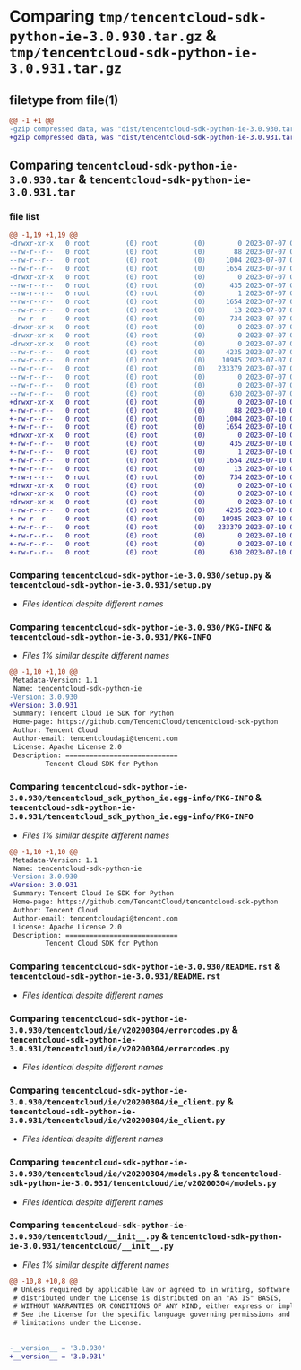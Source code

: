 # Comparing `tmp/tencentcloud-sdk-python-ie-3.0.930.tar.gz` & `tmp/tencentcloud-sdk-python-ie-3.0.931.tar.gz`

## filetype from file(1)

```diff
@@ -1 +1 @@
-gzip compressed data, was "dist/tencentcloud-sdk-python-ie-3.0.930.tar", last modified: Fri Jul  7 00:25:39 2023, max compression
+gzip compressed data, was "dist/tencentcloud-sdk-python-ie-3.0.931.tar", last modified: Mon Jul 10 00:42:09 2023, max compression
```

## Comparing `tencentcloud-sdk-python-ie-3.0.930.tar` & `tencentcloud-sdk-python-ie-3.0.931.tar`

### file list

```diff
@@ -1,19 +1,19 @@
-drwxr-xr-x   0 root         (0) root         (0)        0 2023-07-07 00:25:39.000000 tencentcloud-sdk-python-ie-3.0.930/
--rw-r--r--   0 root         (0) root         (0)       88 2023-07-07 00:25:39.000000 tencentcloud-sdk-python-ie-3.0.930/setup.cfg
--rw-r--r--   0 root         (0) root         (0)     1004 2023-07-07 00:25:39.000000 tencentcloud-sdk-python-ie-3.0.930/setup.py
--rw-r--r--   0 root         (0) root         (0)     1654 2023-07-07 00:25:39.000000 tencentcloud-sdk-python-ie-3.0.930/PKG-INFO
-drwxr-xr-x   0 root         (0) root         (0)        0 2023-07-07 00:25:39.000000 tencentcloud-sdk-python-ie-3.0.930/tencentcloud_sdk_python_ie.egg-info/
--rw-r--r--   0 root         (0) root         (0)      435 2023-07-07 00:25:39.000000 tencentcloud-sdk-python-ie-3.0.930/tencentcloud_sdk_python_ie.egg-info/SOURCES.txt
--rw-r--r--   0 root         (0) root         (0)        1 2023-07-07 00:25:39.000000 tencentcloud-sdk-python-ie-3.0.930/tencentcloud_sdk_python_ie.egg-info/dependency_links.txt
--rw-r--r--   0 root         (0) root         (0)     1654 2023-07-07 00:25:39.000000 tencentcloud-sdk-python-ie-3.0.930/tencentcloud_sdk_python_ie.egg-info/PKG-INFO
--rw-r--r--   0 root         (0) root         (0)       13 2023-07-07 00:25:39.000000 tencentcloud-sdk-python-ie-3.0.930/tencentcloud_sdk_python_ie.egg-info/top_level.txt
--rw-r--r--   0 root         (0) root         (0)      734 2023-07-07 00:25:39.000000 tencentcloud-sdk-python-ie-3.0.930/README.rst
-drwxr-xr-x   0 root         (0) root         (0)        0 2023-07-07 00:25:39.000000 tencentcloud-sdk-python-ie-3.0.930/tencentcloud/
-drwxr-xr-x   0 root         (0) root         (0)        0 2023-07-07 00:25:39.000000 tencentcloud-sdk-python-ie-3.0.930/tencentcloud/ie/
-drwxr-xr-x   0 root         (0) root         (0)        0 2023-07-07 00:25:39.000000 tencentcloud-sdk-python-ie-3.0.930/tencentcloud/ie/v20200304/
--rw-r--r--   0 root         (0) root         (0)     4235 2023-07-07 00:25:39.000000 tencentcloud-sdk-python-ie-3.0.930/tencentcloud/ie/v20200304/errorcodes.py
--rw-r--r--   0 root         (0) root         (0)    10985 2023-07-07 00:25:39.000000 tencentcloud-sdk-python-ie-3.0.930/tencentcloud/ie/v20200304/ie_client.py
--rw-r--r--   0 root         (0) root         (0)   233379 2023-07-07 00:25:39.000000 tencentcloud-sdk-python-ie-3.0.930/tencentcloud/ie/v20200304/models.py
--rw-r--r--   0 root         (0) root         (0)        0 2023-07-07 00:25:39.000000 tencentcloud-sdk-python-ie-3.0.930/tencentcloud/ie/v20200304/__init__.py
--rw-r--r--   0 root         (0) root         (0)        0 2023-07-07 00:25:39.000000 tencentcloud-sdk-python-ie-3.0.930/tencentcloud/ie/__init__.py
--rw-r--r--   0 root         (0) root         (0)      630 2023-07-07 00:25:39.000000 tencentcloud-sdk-python-ie-3.0.930/tencentcloud/__init__.py
+drwxr-xr-x   0 root         (0) root         (0)        0 2023-07-10 00:42:09.000000 tencentcloud-sdk-python-ie-3.0.931/
+-rw-r--r--   0 root         (0) root         (0)       88 2023-07-10 00:42:09.000000 tencentcloud-sdk-python-ie-3.0.931/setup.cfg
+-rw-r--r--   0 root         (0) root         (0)     1004 2023-07-10 00:42:09.000000 tencentcloud-sdk-python-ie-3.0.931/setup.py
+-rw-r--r--   0 root         (0) root         (0)     1654 2023-07-10 00:42:09.000000 tencentcloud-sdk-python-ie-3.0.931/PKG-INFO
+drwxr-xr-x   0 root         (0) root         (0)        0 2023-07-10 00:42:09.000000 tencentcloud-sdk-python-ie-3.0.931/tencentcloud_sdk_python_ie.egg-info/
+-rw-r--r--   0 root         (0) root         (0)      435 2023-07-10 00:42:09.000000 tencentcloud-sdk-python-ie-3.0.931/tencentcloud_sdk_python_ie.egg-info/SOURCES.txt
+-rw-r--r--   0 root         (0) root         (0)        1 2023-07-10 00:42:09.000000 tencentcloud-sdk-python-ie-3.0.931/tencentcloud_sdk_python_ie.egg-info/dependency_links.txt
+-rw-r--r--   0 root         (0) root         (0)     1654 2023-07-10 00:42:09.000000 tencentcloud-sdk-python-ie-3.0.931/tencentcloud_sdk_python_ie.egg-info/PKG-INFO
+-rw-r--r--   0 root         (0) root         (0)       13 2023-07-10 00:42:09.000000 tencentcloud-sdk-python-ie-3.0.931/tencentcloud_sdk_python_ie.egg-info/top_level.txt
+-rw-r--r--   0 root         (0) root         (0)      734 2023-07-10 00:42:09.000000 tencentcloud-sdk-python-ie-3.0.931/README.rst
+drwxr-xr-x   0 root         (0) root         (0)        0 2023-07-10 00:42:09.000000 tencentcloud-sdk-python-ie-3.0.931/tencentcloud/
+drwxr-xr-x   0 root         (0) root         (0)        0 2023-07-10 00:42:09.000000 tencentcloud-sdk-python-ie-3.0.931/tencentcloud/ie/
+drwxr-xr-x   0 root         (0) root         (0)        0 2023-07-10 00:42:09.000000 tencentcloud-sdk-python-ie-3.0.931/tencentcloud/ie/v20200304/
+-rw-r--r--   0 root         (0) root         (0)     4235 2023-07-10 00:42:09.000000 tencentcloud-sdk-python-ie-3.0.931/tencentcloud/ie/v20200304/errorcodes.py
+-rw-r--r--   0 root         (0) root         (0)    10985 2023-07-10 00:42:09.000000 tencentcloud-sdk-python-ie-3.0.931/tencentcloud/ie/v20200304/ie_client.py
+-rw-r--r--   0 root         (0) root         (0)   233379 2023-07-10 00:42:09.000000 tencentcloud-sdk-python-ie-3.0.931/tencentcloud/ie/v20200304/models.py
+-rw-r--r--   0 root         (0) root         (0)        0 2023-07-10 00:42:09.000000 tencentcloud-sdk-python-ie-3.0.931/tencentcloud/ie/v20200304/__init__.py
+-rw-r--r--   0 root         (0) root         (0)        0 2023-07-10 00:42:09.000000 tencentcloud-sdk-python-ie-3.0.931/tencentcloud/ie/__init__.py
+-rw-r--r--   0 root         (0) root         (0)      630 2023-07-10 00:42:09.000000 tencentcloud-sdk-python-ie-3.0.931/tencentcloud/__init__.py
```

### Comparing `tencentcloud-sdk-python-ie-3.0.930/setup.py` & `tencentcloud-sdk-python-ie-3.0.931/setup.py`

 * *Files identical despite different names*

### Comparing `tencentcloud-sdk-python-ie-3.0.930/PKG-INFO` & `tencentcloud-sdk-python-ie-3.0.931/PKG-INFO`

 * *Files 1% similar despite different names*

```diff
@@ -1,10 +1,10 @@
 Metadata-Version: 1.1
 Name: tencentcloud-sdk-python-ie
-Version: 3.0.930
+Version: 3.0.931
 Summary: Tencent Cloud Ie SDK for Python
 Home-page: https://github.com/TencentCloud/tencentcloud-sdk-python
 Author: Tencent Cloud
 Author-email: tencentcloudapi@tencent.com
 License: Apache License 2.0
 Description: ============================
         Tencent Cloud SDK for Python
```

### Comparing `tencentcloud-sdk-python-ie-3.0.930/tencentcloud_sdk_python_ie.egg-info/PKG-INFO` & `tencentcloud-sdk-python-ie-3.0.931/tencentcloud_sdk_python_ie.egg-info/PKG-INFO`

 * *Files 1% similar despite different names*

```diff
@@ -1,10 +1,10 @@
 Metadata-Version: 1.1
 Name: tencentcloud-sdk-python-ie
-Version: 3.0.930
+Version: 3.0.931
 Summary: Tencent Cloud Ie SDK for Python
 Home-page: https://github.com/TencentCloud/tencentcloud-sdk-python
 Author: Tencent Cloud
 Author-email: tencentcloudapi@tencent.com
 License: Apache License 2.0
 Description: ============================
         Tencent Cloud SDK for Python
```

### Comparing `tencentcloud-sdk-python-ie-3.0.930/README.rst` & `tencentcloud-sdk-python-ie-3.0.931/README.rst`

 * *Files identical despite different names*

### Comparing `tencentcloud-sdk-python-ie-3.0.930/tencentcloud/ie/v20200304/errorcodes.py` & `tencentcloud-sdk-python-ie-3.0.931/tencentcloud/ie/v20200304/errorcodes.py`

 * *Files identical despite different names*

### Comparing `tencentcloud-sdk-python-ie-3.0.930/tencentcloud/ie/v20200304/ie_client.py` & `tencentcloud-sdk-python-ie-3.0.931/tencentcloud/ie/v20200304/ie_client.py`

 * *Files identical despite different names*

### Comparing `tencentcloud-sdk-python-ie-3.0.930/tencentcloud/ie/v20200304/models.py` & `tencentcloud-sdk-python-ie-3.0.931/tencentcloud/ie/v20200304/models.py`

 * *Files identical despite different names*

### Comparing `tencentcloud-sdk-python-ie-3.0.930/tencentcloud/__init__.py` & `tencentcloud-sdk-python-ie-3.0.931/tencentcloud/__init__.py`

 * *Files 1% similar despite different names*

```diff
@@ -10,8 +10,8 @@
 # Unless required by applicable law or agreed to in writing, software
 # distributed under the License is distributed on an "AS IS" BASIS,
 # WITHOUT WARRANTIES OR CONDITIONS OF ANY KIND, either express or implied.
 # See the License for the specific language governing permissions and
 # limitations under the License.
 
 
-__version__ = '3.0.930'
+__version__ = '3.0.931'
```

